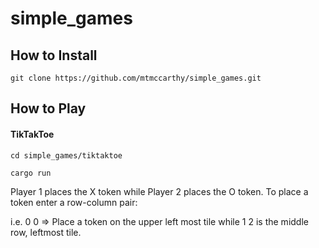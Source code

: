 # simple_games

## How to Install

`git clone https://github.com/mtmccarthy/simple_games.git`

## How to Play

#### TikTakToe

`cd simple_games/tiktaktoe`

`cargo run`

Player 1 places the X token while Player 2 places the O token.
To place a token enter a row-column pair:

i.e. 0 0 => Place a token on the upper left most tile while 1 2 is the middle row, leftmost tile.